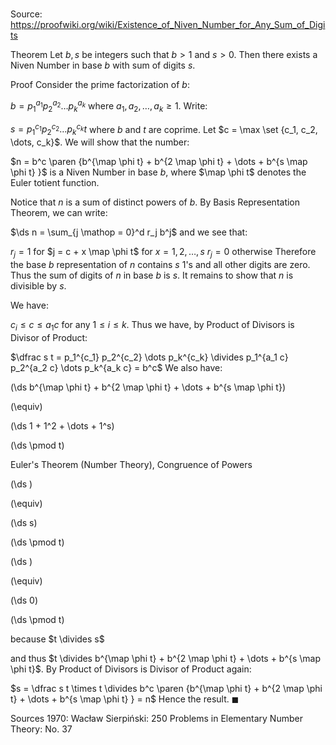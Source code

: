 # 

Source: https://proofwiki.org/wiki/Existence_of_Niven_Number_for_Any_Sum_of_Digits

Theorem
Let $b, s$ be integers such that $b > 1$ and $s > 0$.
Then there exists a Niven Number in base $b$ with sum of digits $s$.


Proof
Consider the prime factorization of $b$:

$b = p_1^{a_1} p_2^{a_2} \dots p_k^{a_k}$
where $a_1, a_2, \dots, a_k \ge 1$.
Write:

$s = p_1^{c_1} p_2^{c_2} \dots p_k^{c_k} t$
where $b$ and $t$ are coprime.
Let $c = \max \set {c_1, c_2, \dots, c_k}$.
We will show that the number:

$n = b^c \paren {b^{\map \phi t} + b^{2 \map \phi t} + \dots + b^{s \map \phi t} }$
is a Niven Number in base $b$, where $\map \phi t$ denotes the Euler totient function.

Notice that $n$ is a sum of distinct powers of $b$.
By Basis Representation Theorem, we can write:

$\ds n = \sum_{j \mathop = 0}^d r_j b^j$
and we see that:

$r_j = 1$ for $j = c + x \map \phi t$ for $x = 1, 2, \dots, s$
$r_j = 0$ otherwise
Therefore the base $b$ representation of $n$ contains $s$ $1$'s and all other digits are zero.
Thus the sum of digits of $n$ in base $b$ is $s$.
It remains to show that $n$ is divisible by $s$.

We have:

$c_i \le c \le a_1 c$
for any $1 \le i \le k$.
Thus we have, by Product of Divisors is Divisor of Product:

$\dfrac s t = p_1^{c_1} p_2^{c_2} \dots p_k^{c_k} \divides p_1^{a_1 c} p_2^{a_2 c} \dots p_k^{a_k c} = b^c$
We also have:














\(\ds b^{\map \phi t} + b^{2 \map \phi t} + \dots + b^{s \map \phi t}\)

\(\equiv\)







\(\ds 1 + 1^2 + \dots + 1^s\)

\(\ds \pmod t\)



Euler's Theorem (Number Theory), Congruence of Powers














\(\ds \)

\(\equiv\)







\(\ds s\)

\(\ds \pmod t\)


















\(\ds \)

\(\equiv\)







\(\ds 0\)

\(\ds \pmod t\)



because $t \divides s$



and thus $t \divides b^{\map \phi t} + b^{2 \map \phi t} + \dots + b^{s \map \phi t}$.
By Product of Divisors is Divisor of Product again:

$s = \dfrac s t \times t \divides b^c \paren {b^{\map \phi t} + b^{2 \map \phi t} + \dots + b^{s \map \phi t} } = n$
Hence the result.
$\blacksquare$


Sources
1970: Wacław Sierpiński: 250 Problems in Elementary Number Theory: No. $37$





